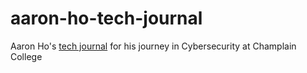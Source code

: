 # aaron-ho-tech-journal
Aaron Ho's [tech journal](https://github.com/aaronho01/aaron-ho-tech-journal/wiki) for his journey in Cybersecurity at Champlain College
